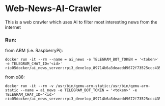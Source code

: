 # Web-News-AI-Crawler
This is a web crawler which uses AI to filter most interesting news from the internet 

### Run:

from ARM (i.e. RaspberryPi):

```console
docker run -it --rm --name = ai_news -e TELEGRAM_BOT_TOKEN = '<token>' -e TELEGRAM_CHAT_ID='<id>' rio05docker/ai_news_server:rpi3_develop_89714b6a3deaedd9672f73525ccc435cac5cd9ee
```

from x86:

```console
docker run -it --rm -v /usr/bin/qemu-arm-static:/usr/bin/qemu-arm-static --name = ai_news -e TELEGRAM_BOT_TOKEN = '<token>' -e TELEGRAM_CHAT_ID='<id>' rio05docker/ai_news_server:rpi3_develop_89714b6a3deaedd9672f73525ccc435cac5cd9ee
```
